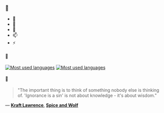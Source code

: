 ### 👋

- 🔭
- 🌱
- 💬
- 📫
- ⚡

#### 🧏

[![Most used languages](https://github-readme-stats-aynah.vercel.app/api/top-langs/?username=aynh&theme=solarized-dark&langs_count=6&layout=compact&hide_title=true)](https://github.com/anuraghazra/github-readme-stats#gh-dark-mode-only)
[![Most used languages](https://github-readme-stats-aynah.vercel.app/api/top-langs/?username=aynh&theme=solarized-light&langs_count=6&layout=compact&hide_title=true)](https://github.com/anuraghazra/github-readme-stats#gh-light-mode-only)

#### 💬

> "The important thing is to think of something nobody else is thinking of. 'Ignorance is a sin' is not about knowledge - it's about wisdom."

&mdash; [**Kraft Lawrence**](https://myanimelist.net/character.php?q=Kraft%20Lawrence&cat=character), [**Spice and Wolf**](https://myanimelist.net/search/all?q=Spice%20and%20Wolf&cat=all)
